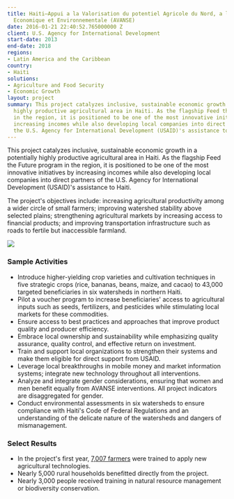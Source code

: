 ```yaml
---
title: Haiti—Appui a la Valorisation du potentiel Agricole du Nord, a la Securite
  Economique et Environnementale (AVANSE)
date: 2016-01-21 22:40:52.765000000 Z
client: U.S. Agency for International Development
start-date: 2013
end-date: 2018
regions:
- Latin America and the Caribbean
country:
- Haiti
solutions:
- Agriculture and Food Security
- Economic Growth
layout: project
summary: This project catalyzes inclusive, sustainable economic growth in a potentially
  highly productive agricultural area in Haiti. As the flagship Feed the Future program
  in the region, it is positioned to be one of the most innovative initiatives by
  increasing incomes while also developing local companies into direct partners of
  the U.S. Agency for International Development (USAID)'s assistance to Haiti.
---
```


This project catalyzes inclusive, sustainable economic growth in a potentially highly productive agricultural area in Haiti. As the flagship Feed the Future program in the region, it is positioned to be one of the most innovative initiatives by increasing incomes while also developing local companies into direct partners of the U.S. Agency for International Development (USAID)'s assistance to Haiti.

The project's objectives include: increasing agricultural productivity among a wider circle of small farmers; improving watershed stability above selected plains; strengthening agricultural markets by increasing access to financial products; and improving transportation infrastructure such as roads to fertile but inaccessible farmland.

![][1]

###  Sample Activities

* Introduce higher-yielding crop varieties and cultivation techniques in five strategic crops (rice, bananas, beans, maize, and cacao) to 43,000 targeted beneficiaries in six watersheds in northern Haiti.
* Pilot a voucher program to increase beneficiaries' access to agricultural inputs such as seeds, fertilizers, and pesticides while stimulating local markets for these commodities.
* Ensure access to best practices and approaches that improve product quality and producer efficiency.
* Embrace local ownership and sustainability while emphasizing quality assurance, quality control, and effective return on investment.
* Train and support local organizations to strengthen their systems and make them eligible for direct support from USAID.
* Leverage local breakthroughs in mobile money and market information systems; integrate new technology throughout all interventions.
* Analyze and integrate gender considerations, ensuring that women and men benefit equally from AVANSE interventions. All project indicators are disaggregated for gender.
* Conduct environmental assessments in six watersheds to ensure compliance with Haiti's Code of Federal Regulations and an understanding of the delicate nature of the watersheds and dangers of mismanagement.

###  Select Results

* In the project's first year, [7,007 farmers][2] were trained to apply new agricultural technologies.
* Nearly 5,000 rural households benefitted directly from the project.
* Nearly 3,000 people received training in natural resource management or biodiversity conservation.

[1]: /assets/images/projects/AVANSE.jpg
[2]: http://bit.ly/1HrxfEI

